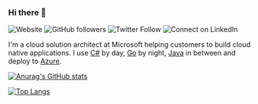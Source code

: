 ### Hi there 👋

![Website](https://img.shields.io/website?url=https%3A%2F%2Fwww.joergjooss.de)
![GitHub followers](https://img.shields.io/github/followers/joergjo?style=social)
![Twitter Follow](https://img.shields.io/twitter/follow/joergjooss?style=social)
![Connect on LinkedIn](https://img.shields.io/badge/-joergjooss-blue?style=flat-square&logo=Linkedin&link=https://www.linkedin.com/in/joergjooss/)

I'm a cloud solution architect at Microsoft helping customers to build cloud native applications. I use [C#](https://docs.microsoft.com/en-us/dotnet/csharp/tour-of-csharp/) by day, [Go](https://go.dev) by night, [Java](https://www.java.com) in between and deploy to [Azure](https://azure.microsoft.com/en-us/overview/what-is-azure). 

[![Anurag's GitHub stats](https://github-readme-stats.vercel.app/api?username=joergjo&theme=react)](https://github.com/anuraghazra/github-readme-stats)

[![Top Langs](https://github-readme-stats.vercel.app/api/top-langs/?username=joergjo&theme=react)](https://github.com/anuraghazra/github-readme-stats)



<!--
**joergjo/joergjo** is a ✨ _special_ ✨ repository because its `README.md` (this file) appears on your GitHub profile.

Here are some ideas to get you started:

- 🔭 I’m currently working on ...
- 🌱 I’m currently learning ...
- 👯 I’m looking to collaborate on ...
- 🤔 I’m looking for help with ...
- 💬 Ask me about ...
- 📫 How to reach me: ...
- 😄 Pronouns: ...
- ⚡ Fun fact: ...
-->
